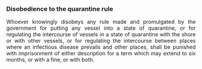 ### Disobedience to the quarantine rule
<div style="text-align: justify">

Whoever knowingly disobeys any rule made and promulgated by the government for putting any vessel into a state of quarantine, or for regulating the intercourse of vessels in a state of quarantine with the shore or with other vessels, or for regulating the intercourse between places where an infectious disease prevails and other places, shall be punished with imprisonment of either description for a term which may extend to six months, or with a fine, or with both.

</div>

